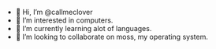 - 👋 Hi, I’m @callmeclover
- 👀 I’m interested in computers.
- 🌱 I’m currently learning alot of languages.
- 💞️ I’m looking to collaborate on moss, my operating system.
